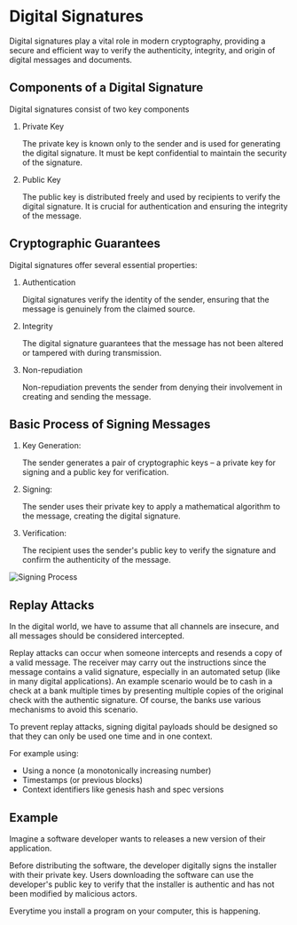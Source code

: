 # Digital Signatures

Digital signatures play a vital role in modern cryptography, providing a secure and efficient way to verify the authenticity, integrity, and origin of digital messages and documents.

## Components of a Digital Signature

Digital signatures consist of two key components

1. Private Key

	The private key is known only to the sender and is used for generating the digital signature. It must be kept confidential to maintain the security of the signature.

2. Public Key

	The public key is distributed freely and used by recipients to verify the digital signature. It is crucial for authentication and ensuring the integrity of the message.

## Cryptographic Guarantees

Digital signatures offer several essential properties:

1. Authentication

	Digital signatures verify the identity of the sender, ensuring that the message is genuinely from the claimed source.

2. Integrity

	The digital signature guarantees that the message has not been altered or tampered with during transmission.

3. Non-repudiation

	Non-repudiation prevents the sender from denying their involvement in creating and sending the message.

## Basic Process of Signing Messages

1. Key Generation:

	The sender generates a pair of cryptographic keys – a private key for signing and a public key for verification.

2. Signing:

	The sender uses their private key to apply a mathematical algorithm to the message, creating the digital signature.

3. Verification:

	The recipient uses the sender's public key to verify the signature and confirm the authenticity of the message.

![Signing Process](./assets/sig-verify-flow.svg)

## Replay Attacks

In the digital world, we have to assume that all channels are insecure, and all messages should be considered intercepted.

Replay attacks can occur when someone intercepts and resends a copy of a valid message. The receiver may carry out the instructions since the message contains a valid signature, especially in an automated setup (like in many digital applications). An example scenario would be to cash in a check at a bank multiple times by presenting multiple copies of the original check with the authentic signature. Of course, the banks use various mechanisms to avoid this scenario.

To prevent replay attacks, signing digital payloads should be designed so that they can only be used one time and in one context.

For example using:

- Using a nonce (a monotonically increasing number)
- Timestamps (or previous blocks)
- Context identifiers like genesis hash and spec versions

## Example

Imagine a software developer wants to releases a new version of their application.

Before distributing the software, the developer digitally signs the installer with their private key.
Users downloading the software can use the developer's public key to verify that the installer is authentic and has not been modified by malicious actors.

Everytime you install a program on your computer, this is happening.
